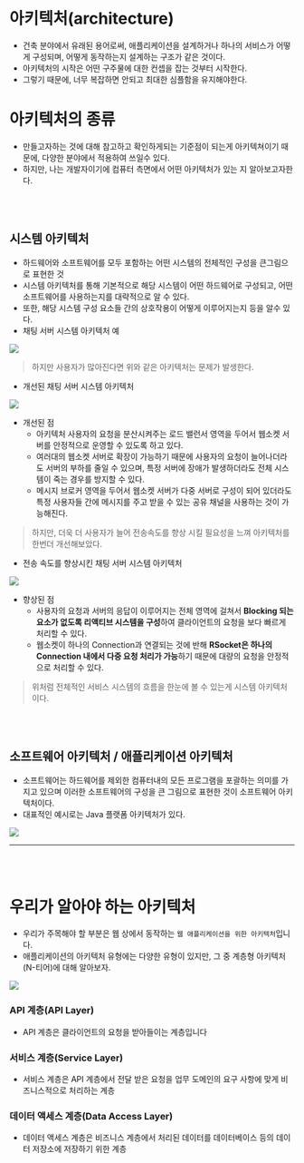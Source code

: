# 아키텍처(architecture)
 - 건축 분야에서 유래된 용어로써, 애플리케이션을 설계하거나 하나의 서비스가 어떻게 구성되며, 어떻게 동작하는지 설계하는 구조가 같은 것이다.
 - 아키텍처의 시작은 어떤 구주물에 대한 컨셉을 잡는 것부터 시작한다. 
 - 그렇기 때문에, 너무 복잡하면 안되고 최대한 심플함을 유지해야한다.


# 아키텍처의 종류 
 - 만들고자하는 것에 대해 참고하고 확인하게되는 기준점이 되는게 아키텍쳐이기 때문에, 다양한 분야에서 적용하여 쓰일수 있다. 
 - 하지만, 나는 개발자이기에 컴퓨터 측면에서 어떤 아키텍처가 있는 지 알아보고자한다. 

<br></br>

## 시스템 아키텍처 
 - 하드웨어와 소프트웨어를 모두 포함하는 어떤 시스템의 전체적인 구성을 큰그림으로 표현한 것
 - 시스템 아키텍처를 통해 기본적으로 해당 시스템이 어떤 하드웨어로 구성되고, 어떤 소프트웨어를 사용하는지를 대략적으로 알 수 있다. 
 - 또한, 해당 시스템 구성 요소들 간의 상호작용이 어떻게 이루어지는지 등을 알수 있다. 
 - 채팅 서버 시스템 아키텍처 예

<img src="https://user-images.githubusercontent.com/104331549/173766293-94128f33-a673-4ced-a365-828bf6c37707.png">

> 하지만 사용자가 많아진다면 위와 같은 아키텍처는 문제가 발생한다.

 - 개선된 채팅 서버 시스템 아키텍처
<img src="https://user-images.githubusercontent.com/104331549/173766893-a0afdbc3-9e9e-4108-a3a0-0db3518e7393.png">

 - 개선된 점 
   - 아키텍처 사용자의 요청을 분산시켜주는 로드 밸런서 영역을 두어서 웹소켓 서버를 안정적으로 운영할 수 있도록 하고 있다.
   - 여러대의 웹소켓 서버로 확장이 가능하기 때문에 사용자의 요청이 늘어나더라도 서버의 부하를 줄일 수 있으며, 특정 서버에 장애가 발생하더라도 전체 시스템이 죽는 경우를 방지할 수 있다.
   - 메시지 브로커 영역을 두어서 웹소켓 서버가 다중 서버로 구성이 되어 있더라도 특정 사용자들 간에 메시지를 주고 받을 수 있는 공유 채널을 사용하는 것이 가능해진다.

> 하지만, 더욱 더 사용자가 늘어 전송속도를 향상 시킬 필요성을 느껴 아키텍처를 한번더 개선해보았다.

- 전송 속도를 향상시킨 채팅 서버 시스템 아키텍처
<img src="https://user-images.githubusercontent.com/104331549/173767460-c8247048-5166-44ac-b299-fd9eade4081e.png">
 
 - 향상된 점
   - 사용자의 요청과 서버의 응답이 이루어지는 전체 영역에 걸쳐서 **Blocking 되는 요소가 없도록 리액티브 시스템을 구성**하여 클라이언트의 요청을 보다 빠르게 처리할 수 있다.
   - 웹소켓이 하나의 Connection과 연결되는 것에 반해 **RSocket은 하나의 Connection 내에서 다중 요청 처리가 가능**하기 때문에 대량의 요청을 안정적으로 처리할 수 있다.


> 위처럼 전체적인 서비스 시스템의 흐름을 한눈에 볼 수 있는게 시스템 아키텍처이다. 

<br></br>

## 소프트웨어 아키텍처 / 애플리케이션 아키텍처
 - 소프트웨어는 하드웨어를 제외한 컴퓨터내의 모든 프로그램을 포괄하는 의미를 가지고 있으며 이러한 소프트웨어의 구성을 큰 그림으로 표현한 것이 소프트웨어 아키텍처이다.
 - 대표적인 예시로는 Java 플랫폼 아키텍처가 있다.
<img src="https://user-images.githubusercontent.com/104331549/173768486-75b2d630-81bb-4e78-848e-60747c0c87e8.png">

---
<br></br>

# 우리가 알아야 하는 아키텍처 
- 우리가 주목해야 할 부분은 웹 상에서 동작하는 `웹 애플리케이션을 위한 아키텍처`입니다.
- 애플리케이션의 아키텍처 유형에는 다양한 유형이 있지만, 그 중 계층형 아키텍처(N-티어)에 대해 알아보자.

<img src= "https://user-images.githubusercontent.com/104331549/173769128-72d41aa8-0c20-4511-b446-0335e57f1fa1.png">

### API 계층(API Layer)
 - API 계층은 클라이언트의 요청을 받아들이는 계층입니다
### 서비스 계층(Service Layer)
 - 서비스 계층은 API 계층에서 전달 받은 요청을 업무 도메인의 요구 사항에 맞게 비즈니스적으로 처리하는 계층
### 데이터 액세스 계층(Data Access Layer)
 - 데이터 액세스 계층은 비즈니스 계층에서 처리된 데이터를 데이터베이스 등의 데이터 저장소에 저장하기 위한 계층
